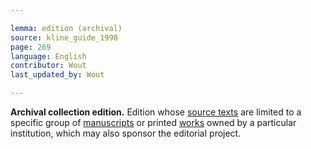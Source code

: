 ```yaml
---

lemma: edition (archival)
source: kline_guide_1998
page: 269
language: English
contributor: Wout
last_updated_by: Wout

---
```


**Archival collection edition.** Edition whose [source texts](textSource.html) are limited to a specific group of [manuscripts](manuscript.html) or printed [works](work.html) owned by a particular institution, which may also sponsor the editorial project.

